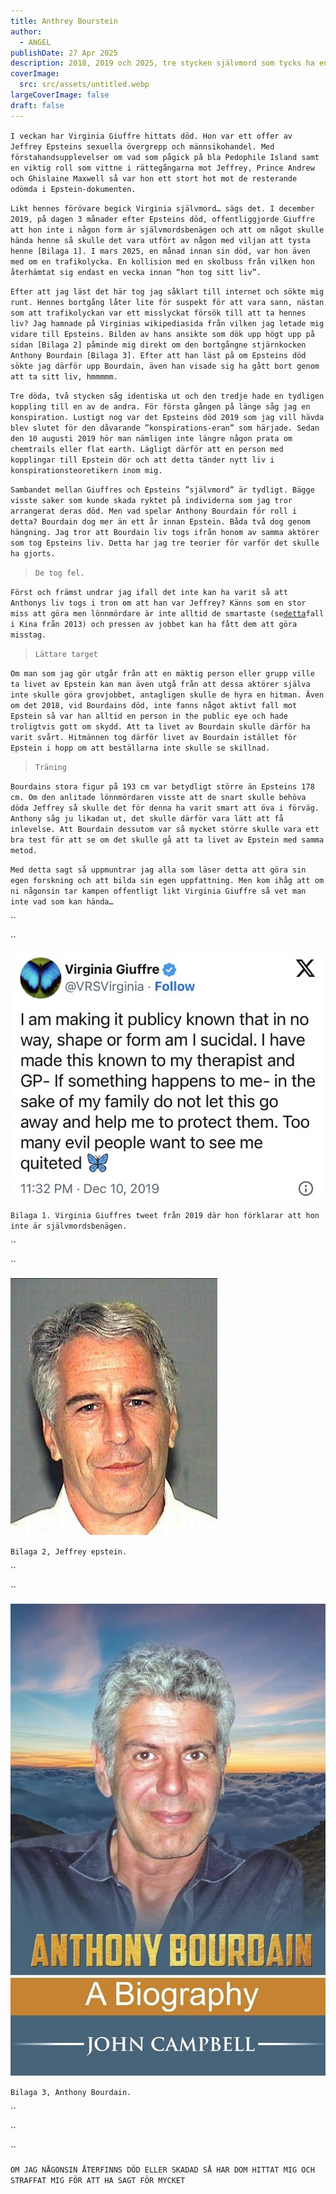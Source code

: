 ```yaml
---
title: Anthrey Bourstein
author:
  - ANGEL
publishDate: 27 Apr 2025
description: 2018, 2019 och 2025, tre stycken självmord som tycks ha en koppling
coverImage:
  src: src/assets/untitled.webp
largeCoverImage: false
draft: false
---
```

`I veckan har Virginia Giuffre hittats död. Hon var ett offer av Jeffrey Epsteins sexuella övergrepp och männsikohandel. Med förstahandsupplevelser om vad som pågick på bla Pedophile Island samt en viktig roll som vittne i rättegångarna mot Jeffrey, Prince Andrew och Ghislaine Maxwell så var hon ett stort hot mot de resterande odömda i Epstein-dokumenten.`

`Likt hennes förövare begick Virginia självmord… sägs det. I december 2019, på dagen 3 månader efter Epsteins död, offentliggjorde Giuffre att hon inte i någon form är självmordsbenägen och att om något skulle hända henne så skulle det vara utfört av någon med viljan att tysta henne [Bilaga 1]. I mars 2025, en månad innan sin död, var hon även med om en trafikolycka. En kollision med en skolbuss från vilken hon återhämtat sig endast en vecka innan “hon tog sitt liv”.`

`Efter att jag läst det här tog jag såklart till internet och sökte mig runt. Hennes bortgång låter lite för suspekt för att vara sann, nästan som att trafikolyckan var ett misslyckat försök till att ta hennes liv? Jag hamnade på Virginias wikipediasida från vilken jag letade mig vidare till Epsteins. Bilden av hans ansikte som dök upp högt upp på sidan [Bilaga 2] påminde mig direkt om den bortgångne stjärnkocken Anthony Bourdain [Bilaga 3]. Efter att han läst på om Epsteins död sökte jag därför upp Bourdain, även han visade sig ha gått bort genom att ta sitt liv, hmmmmm.`

`Tre döda, två stycken såg identiska ut och den tredje hade en tydligen koppling till en av de andra. För första gången på länge såg jag en konspiration. Lustigt nog var det Epsteins död 2019 som jag vill hävda blev slutet för den dåvarande ”konspirations-eran” som härjade. Sedan den 10 augusti 2019 hör man nämligen inte längre någon prata om chemtrails eller flat earth. Lägligt därför att en person med kopplingar till Epstein dör och att detta tänder nytt liv i konspirationsteoretikern inom mig.`

`Sambandet mellan Giuffres och Epsteins ”självmord” är tydligt. Bägge visste saker som kunde skada ryktet på individerna som jag tror arrangerat deras död. Men vad spelar Anthony Bourdain för roll i detta? Bourdain dog mer än ett år innan Epstein. Båda två dog genom hängning. Jag tror att Bourdain liv togs ifrån honom av samma aktörer som tog Epsteins liv. Detta har jag tre teorier för varför det skulle ha gjorts.`

> `De tog fel.`

`Först och främst undrar jag ifall det inte kan ha varit så att Anthonys liv togs i tron om att han var Jeffrey? Känns som en stor miss att göra men lönnmördare är inte alltid de smartaste (se`[`detta`](https://www.bbc.com/news/world-asia-china-50137450.amp)`fall i Kina från 2013) och pressen av jobbet kan ha fått dem att göra misstag.`

> `Lättare target`

`Om man som jag gör utgår från att en mäktig person eller grupp ville ta livet av Epstein kan man även utgå från att dessa aktörer själva inte skulle göra grovjobbet, antagligen skulle de hyra en hitman. Även om det 2018, vid Bourdains död, inte fanns något aktivt fall mot Epstein så var han alltid en person in the public eye och hade troligtvis gott om skydd. Att ta livet av Bourdain skulle därför ha varit svårt. Hitmännen tog därför livet av Bourdain istället för Epstein i hopp om att beställarna inte skulle se skillnad.`

> `Träning`

`Bourdains stora figur på 193 cm var betydligt större än Epsteins 178 cm. Om den anlitade lönnmördaren visste att de snart skulle behöva döda Jeffrey så skulle det för denna ha varit smart att öva i förväg. Anthony såg ju likadan ut, det skulle därför vara lätt att få inlevelse. Att Bourdain dessutom var så mycket större skulle vara ett bra test för att se om det skulle gå att ta livet av Epstein med samma metod.`

`Med detta sagt så uppmuntrar jag alla som läser detta att göra sin egen forskning och att bilda sin egen uppfattning. Men kom ihåg att om ni någonsin tar kampen offentligt likt Virginia Giuffre så vet man inte vad som kan hända…`

``

``

![](src/assets/tweet.jpg)

`Bilaga 1. Virginia Giuffres tweet från 2019 där hon förklarar att hon inte är självmordsbenägen.`

``

``

![](src/assets/ep.jpg)

`Bilaga 2, Jeffrey epstein.`

``

``

![](src/assets/bour.jpg)

`Bilaga 3, Anthony Bourdain.`

``

``

``

`OM JAG NÅGONSIN ÅTERFINNS DÖD ELLER SKADAD SÅ HAR DOM HITTAT MIG OCH STRAFFAT MIG FÖR ATT HA SAGT FÖR MYCKET`
